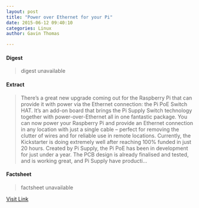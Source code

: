 ```yaml
---
layout: post
title: "Power over Ethernet for your Pi"
date: 2015-06-12 09:40:10
categories: Linux
author: Gavin Thomas

---
```



#### Digest
>digest unavailable

#### Extract
>There&#8217;s a great new upgrade coming out for the Raspberry Pi that can provide it with power via the Ethernet connection: the Pi PoE Switch HAT. It’s an add-on board that brings the Pi Supply Switch technology together with power-over-Ethernet all in one fantastic package. You can now power your Raspberry Pi and provide an Ethernet connection in any location with just a single cable – perfect for removing the clutter of wires and for reliable use in remote locations. Currently, the Kickstarter is doing extremely well after reaching 100% funded in just 20 hours. Created by Pi Supply, the Pi PoE has been in development for just under a year. The PCB design is already finalised and tested, and is working great, and Pi Supply have producti...

#### Factsheet
>factsheet unavailable

[Visit Link](http://www.linuxuser.co.uk/raspberry-pi/power-over-ethernet-for-your-pi)


